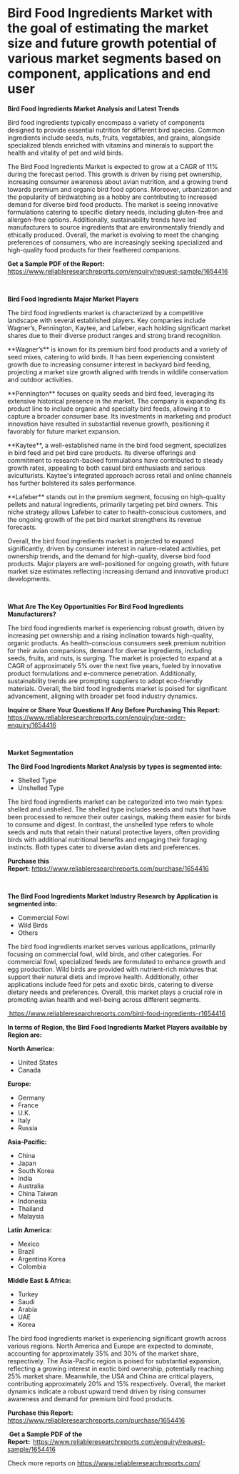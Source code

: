 <p><h1>Bird Food Ingredients Market with the goal of estimating the market size and future growth potential of various market segments based on component, applications and end user</h1></p><p><strong>Bird Food Ingredients Market Analysis and Latest Trends</strong></p>
<p><p>Bird food ingredients typically encompass a variety of components designed to provide essential nutrition for different bird species. Common ingredients include seeds, nuts, fruits, vegetables, and grains, alongside specialized blends enriched with vitamins and minerals to support the health and vitality of pet and wild birds. </p><p>The Bird Food Ingredients Market is expected to grow at a CAGR of 11% during the forecast period. This growth is driven by rising pet ownership, increasing consumer awareness about avian nutrition, and a growing trend towards premium and organic bird food options. Moreover, urbanization and the popularity of birdwatching as a hobby are contributing to increased demand for diverse bird food products. The market is seeing innovative formulations catering to specific dietary needs, including gluten-free and allergen-free options. Additionally, sustainability trends have led manufacturers to source ingredients that are environmentally friendly and ethically produced. Overall, the market is evolving to meet the changing preferences of consumers, who are increasingly seeking specialized and high-quality food products for their feathered companions.</p></p>
<p><strong>Get a Sample PDF of the Report:&nbsp;</strong> <a href="https://www.reliableresearchreports.com/enquiry/request-sample/1654416?utm_campaign=2797&utm_medium=2&utm_source=Github&utm_content=ia&utm_term=05042025&utm_id=bird-food-ingredients">https://www.reliableresearchreports.com/enquiry/request-sample/1654416</a></p>
<p>&nbsp;</p>
<p><strong>Bird Food Ingredients Major Market Players</strong></p>
<p><p>The bird food ingredients market is characterized by a competitive landscape with several established players. Key companies include Wagner’s, Pennington, Kaytee, and Lafeber, each holding significant market shares due to their diverse product ranges and strong brand recognition.</p><p>**Wagner’s** is known for its premium bird food products and a variety of seed mixes, catering to wild birds. It has been experiencing consistent growth due to increasing consumer interest in backyard bird feeding, projecting a market size growth aligned with trends in wildlife conservation and outdoor activities.</p><p>**Pennington** focuses on quality seeds and bird feed, leveraging its extensive historical presence in the market. The company is expanding its product line to include organic and specialty bird feeds, allowing it to capture a broader consumer base. Its investments in marketing and product innovation have resulted in substantial revenue growth, positioning it favorably for future market expansion.</p><p>**Kaytee**, a well-established name in the bird food segment, specializes in bird feed and pet bird care products. Its diverse offerings and commitment to research-backed formulations have contributed to steady growth rates, appealing to both casual bird enthusiasts and serious aviculturists. Kaytee's integrated approach across retail and online channels has further bolstered its sales performance.</p><p>**Lafeber** stands out in the premium segment, focusing on high-quality pellets and natural ingredients, primarily targeting pet bird owners. This niche strategy allows Lafeber to cater to health-conscious customers, and the ongoing growth of the pet bird market strengthens its revenue forecasts.</p><p>Overall, the bird food ingredients market is projected to expand significantly, driven by consumer interest in nature-related activities, pet ownership trends, and the demand for high-quality, diverse bird food products. Major players are well-positioned for ongoing growth, with future market size estimates reflecting increasing demand and innovative product developments.</p></p>
<p>&nbsp;</p>
<p><strong>What Are The Key Opportunities For Bird Food Ingredients Manufacturers?</strong></p>
<p><p>The bird food ingredients market is experiencing robust growth, driven by increasing pet ownership and a rising inclination towards high-quality, organic products. As health-conscious consumers seek premium nutrition for their avian companions, demand for diverse ingredients, including seeds, fruits, and nuts, is surging. The market is projected to expand at a CAGR of approximately 5% over the next five years, fueled by innovative product formulations and e-commerce penetration. Additionally, sustainability trends are prompting suppliers to adopt eco-friendly materials. Overall, the bird food ingredients market is poised for significant advancement, aligning with broader pet food industry dynamics.</p></p>
<p><strong>Inquire or Share Your Questions If Any Before Purchasing This Report:</strong> <a href="https://www.reliableresearchreports.com/enquiry/pre-order-enquiry/1654416?utm_campaign=2797&utm_medium=2&utm_source=Github&utm_content=ia&utm_term=05042025&utm_id=bird-food-ingredients">https://www.reliableresearchreports.com/enquiry/pre-order-enquiry/1654416</a></p>
<p>&nbsp;</p>
<p><strong>Market Segmentation</strong></p>
<p><strong>The Bird Food Ingredients Market Analysis by types is segmented into:</strong></p>
<p><ul><li>Shelled Type</li><li>Unshelled Type</li></ul></p>
<p><p>The bird food ingredients market can be categorized into two main types: shelled and unshelled. The shelled type includes seeds and nuts that have been processed to remove their outer casings, making them easier for birds to consume and digest. In contrast, the unshelled type refers to whole seeds and nuts that retain their natural protective layers, often providing birds with additional nutritional benefits and engaging their foraging instincts. Both types cater to diverse avian diets and preferences.</p></p>
<p><strong>Purchase this Report:&nbsp;</strong><a href="https://www.reliableresearchreports.com/purchase/1654416?utm_campaign=2797&utm_medium=2&utm_source=Github&utm_content=ia&utm_term=05042025&utm_id=bird-food-ingredients">https://www.reliableresearchreports.com/purchase/1654416</a></p>
<p>&nbsp;</p>
<p><strong>The Bird Food Ingredients Market Industry Research by Application is segmented into:</strong></p>
<p><ul><li>Commercial Fowl</li><li>Wild Birds</li><li>Others</li></ul></p>
<p><p>The bird food ingredients market serves various applications, primarily focusing on commercial fowl, wild birds, and other categories. For commercial fowl, specialized feeds are formulated to enhance growth and egg production. Wild birds are provided with nutrient-rich mixtures that support their natural diets and improve health. Additionally, other applications include feed for pets and exotic birds, catering to diverse dietary needs and preferences. Overall, this market plays a crucial role in promoting avian health and well-being across different segments.</p></p>
<p><a href="https://www.reliableresearchreports.com/bird-food-ingredients-r1654416?utm_campaign=2797&utm_medium=2&utm_source=Github&utm_content=ia&utm_term=05042025&utm_id=bird-food-ingredients">&nbsp;https://www.reliableresearchreports.com/bird-food-ingredients-r1654416</a></p>
<p><strong>In terms of Region, the Bird Food Ingredients Market Players available by Region are:</strong></p>
<p>
    <p> <strong> North America: </strong>
        <ul>
            <li>United States</li>
            <li>Canada</li>
        </ul>
        </p> 
    <p> <strong> Europe: </strong>
        <ul>
            <li>Germany</li>
            <li>France</li>
            <li>U.K.</li>
            <li>Italy</li>
            <li>Russia</li>
        </ul>
        </p> 
    <p> <strong> Asia-Pacific: </strong>
        <ul>
            <li>China</li>
            <li>Japan</li>
            <li>South Korea</li>
            <li>India</li>
            <li>Australia</li>
            <li>China Taiwan</li>
            <li>Indonesia</li>
            <li>Thailand</li>
            <li>Malaysia</li>
        </ul>
        </p> 
    <p> <strong> Latin America: </strong>
        <ul>
            <li>Mexico</li>
            <li>Brazil</li>
            <li>Argentina Korea</li>
            <li>Colombia</li>
        </ul>
        </p> 
    <p> <strong> Middle East & Africa: </strong>
        <ul>
            <li>Turkey</li>
            <li>Saudi</li>
            <li>Arabia</li>
            <li>UAE</li>
            <li>Korea</li>
        </ul>
    </p>
    </p>
<p><p>The bird food ingredients market is experiencing significant growth across various regions. North America and Europe are expected to dominate, accounting for approximately 35% and 30% of the market share, respectively. The Asia-Pacific region is poised for substantial expansion, reflecting a growing interest in exotic bird ownership, potentially reaching 25% market share. Meanwhile, the USA and China are critical players, contributing approximately 20% and 15% respectively. Overall, the market dynamics indicate a robust upward trend driven by rising consumer awareness and demand for premium bird food products.</p></p>
<p><strong>Purchase this Report: </strong><a href="https://www.reliableresearchreports.com/purchase/1654416?utm_campaign=2797&utm_medium=2&utm_source=Github&utm_content=ia&utm_term=05042025&utm_id=bird-food-ingredients">https://www.reliableresearchreports.com/purchase/1654416</a></p>
<p>&nbsp;<strong>Get a Sample PDF of the Report:&nbsp;&nbsp;</strong><a href="https://www.reliableresearchreports.com/enquiry/request-sample/1654416?utm_campaign=2797&utm_medium=2&utm_source=Github&utm_content=ia&utm_term=05042025&utm_id=bird-food-ingredients">https://www.reliableresearchreports.com/enquiry/request-sample/1654416</a></p>
<p><strong></strong></p>
<p>Check more reports on <a href="https://www.reliableresearchreports.com/?utm_campaign=2797&utm_medium=2&utm_source=Github&utm_content=ia&utm_term=05042025&utm_id=bird-food-ingredients">https://www.reliableresearchreports.com/</a></p>